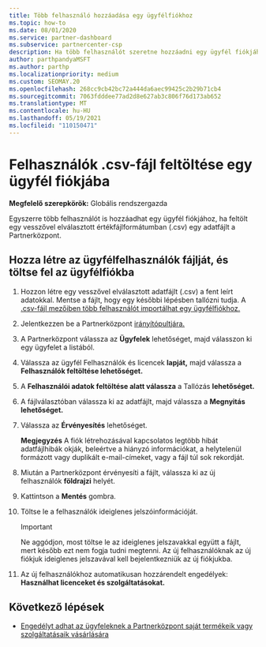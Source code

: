 ```yaml
---
title: Több felhasználó hozzáadása egy ügyfélfiókhoz
ms.topic: how-to
ms.date: 08/01/2020
ms.service: partner-dashboard
ms.subservice: partnercenter-csp
description: Ha több felhasználót szeretne hozzáadni egy ügyfél fiókjához, töltsön fel egy adatfájlt a Partnerközpont vesszővel elválasztott (.csv) fájlformátumban.
author: parthpandyaMSFT
ms.author: parthp
ms.localizationpriority: medium
ms.custom: SEOMAY.20
ms.openlocfilehash: 268cc9cb42bc72a444da6aec99425c2b29b71cb4
ms.sourcegitcommit: 7063fdddee77ad2d8e627ab3c806f76d173ab652
ms.translationtype: MT
ms.contentlocale: hu-HU
ms.lasthandoff: 05/19/2021
ms.locfileid: "110150471"
---
```

# <a name="upload-a-csv-file-of-users-to-a-customers-account"></a>Felhasználók .csv-fájl feltöltése egy ügyfél fiókjába


**Megfelelő szerepkörök:** Globális rendszergazda

Egyszerre több felhasználót is hozzáadhat egy ügyfél fiókjához, ha feltölt egy vesszővel elválasztott értékfájlformátumban (.csv) egy adatfájlt a Partnerközpont. 

## <a name="create-the-file-of-customer-users-and-upload-to-customer-account"></a>Hozza létre az ügyfélfelhasználók fájlját, és töltse fel az ügyfélfiókba

1. Hozzon létre egy vesszővel elválasztott adatfájlt (.csv) a fent leírt adatokkal. Mentse a fájlt, hogy egy későbbi lépésben tallózni tudja. A [.csv-fájl mezőiben több felhasználót importálhat egy ügyfélfiókhoz.](file-customer-users.md) 

2. Jelentkezzen be a Partnerközpont [irányítópultjára.](https://partner.microsoft.com/dashboard)

3. A Partnerközpont válassza az **Ügyfelek** lehetőséget, majd válasszon ki egy ügyfelet a listából.

4. Válassza az ügyfél Felhasználók és licencek **lapját,** majd válassza a **Felhasználók feltöltése lehetőséget.**

5. A **Felhasználói adatok feltöltése alatt válassza** a Tallózás **lehetőséget.**

6. A fájlválasztóban válassza ki az adatfájlt, majd válassza a **Megnyitás lehetőséget.**

7. Válassza az **Érvényesítés** lehetőséget.

    **Megjegyzés**  A fiók létrehozásával kapcsolatos legtöbb hibát adatfájlhibák okják, beleértve a hiányzó információkat, a helytelenül formázott vagy duplikált e-mail-címeket, vagy a fájl túl sok rekordját.

8. Miután a Partnerközpont érvényesíti a fájlt, válassza ki az új felhasználók **földrajzi** helyét.
9. Kattintson a **Mentés** gombra.
10. Töltse le a felhasználók ideiglenes jelszóinformációját.

    >[!IMPORTANT]
    > Ne aggódjon, most töltse le az ideiglenes jelszavakkal együtt a fájlt, mert később ezt nem fogja tudni megtenni. Az új felhasználóknak az új fiókjuk ideiglenes jelszavával kell bejelentkezniük az új fiókjukba.

11. Az új felhasználókhoz automatikusan hozzárendelt engedélyek: **Használhat licenceket és szolgáltatásokat.** 

## <a name="next-steps"></a>Következő lépések

- [Engedélyt adhat az ügyfeleknek a Partnerközpont saját termékeik vagy szolgáltatásaik vásárlására](give-customers-permission.md)
